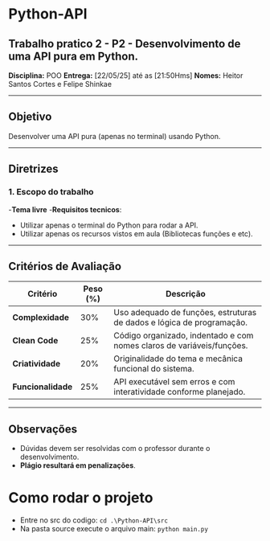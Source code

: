 # Python-API

## Trabalho pratico 2 - P2 - Desenvolvimento de uma API pura em Python.

**Disciplina:** POO
**Entrega:**  [22/05/25] até as [21:50Hms]
**Nomes:** Heitor Santos Cortes e Felipe Shinkae

---

## Objetivo

Desenvolver uma API pura (apenas no terminal) usando Python.

---

## Diretrizes

### 1. Escopo do trabalho

-**Tema livre**
-**Requisitos tecnicos**: 
  - Utilizar apenas o terminal do Python para rodar a API.
  - Utilizar apenas os recursos vistos em aula (Bibliotecas funções e etc).

---

## Critérios de Avaliação

| Critério           | Peso (%) | Descrição                                                             |
| ------------------ | -------- | --------------------------------------------------------------------- |
| **Complexidade**   | 30%      | Uso adequado de funções, estruturas de dados e lógica de programação. |
| **Clean Code**     | 25%      | Código organizado, indentado e com nomes claros de variáveis/funções. |
| **Criatividade**   | 20%      | Originalidade do tema e mecânica funcional do sistema.                            |
| **Funcionalidade** | 25%      | API executável sem erros e com interatividade conforme planejado.    |

---

## Observações

- Dúvidas devem ser resolvidas com o professor durante o desenvolvimento.
- **Plágio resultará em penalizações**.

# Como rodar o projeto

- Entre no src do codigo: `cd .\Python-API\src`
- Na pasta source execute o arquivo main: `python main.py`

